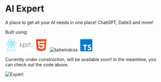 <h1> AI Expert </h1>

<p>A place to get all your AI needs in one place! ChatGPT, Dalle3 and more! </p> 

<p> Built using: </p>
<div>
  <img src="https://github.com/devicons/devicon/blob/master/icons/react/react-original-wordmark.svg" title="React" alt="React" width="40" height="40"/>&nbsp;
  <img src="https://github.com/devicons/devicon/blob/master/icons/nextjs/nextjs-original-wordmark.svg" title="Nextjs" alt="Nextjs" width="40" height="40"/>&nbsp;
  <img src="https://github.com/devicons/devicon/blob/master/icons/html5/html5-original.svg" title="HTML5" alt="HTML" width="40" height="40"/>&nbsp;
  <img src="https://cdn.jsdelivr.net/gh/devicons/devicon/icons/tailwindcss/tailwindcss-plain.svg" title="tailwindcss" alt="tailwindcss" width="40" height="40"/>&nbsp;
  <img src="https://github.com/devicons/devicon/blob/master/icons/typescript/typescript-original.svg" title="TypeScript" alt="TypeScript" width="40" height="40"/>&nbsp;
</div>
  
<p>Currently under construction, will be available soon! In the meantime, you can check out the code above.</p>

<img width="1920" alt="Expert" src="https://github.com/Calum09/AI-Expert/assets/111386433/acbd6863-7710-4e4d-a7f0-9d2f45854842">

 
